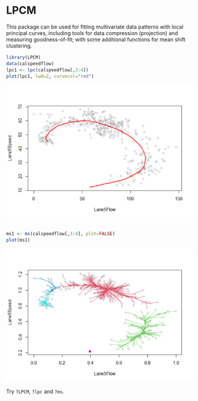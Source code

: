 
<!-- README.md is generated from README.Rmd. Please edit that file -->

# LPCM

<!-- badges: start -->

<!-- badges: end -->

This package can be used for fitting multivariate data patterns with
local principal curves, including tools for data compression
(projection) and measuring goodness-of-fit; with some additional
functions for mean shift clustering.

``` r
library(LPCM)
data(calspeedflow)
lpc1 <- lpc(calspeedflow[,3:4])
plot(lpc1, lwd=2, curvecol="red")
```

![](inst/README_files/figure-gfm/unnamed-chunk-2-1.png)<!-- -->

``` r

ms1 <- ms(calspeedflow[,3:4], plot=FALSE)
plot(ms1)
```

![](inst/README_files/figure-gfm/unnamed-chunk-2-2.png)<!-- -->

Try `?LPCM`, `?lpc` and `?ms`.
